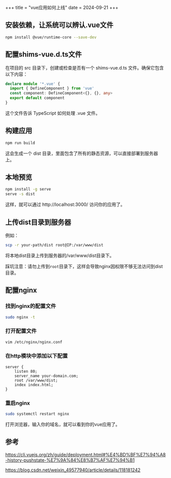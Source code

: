 +++
title = "vue应用如何上线"
date = 2024-09-21
+++

## 安装依赖，让系统可以辨认.vue文件
```bash
npm install @vue/runtime-core --save-dev
```

## 配置shims-vue.d.ts文件
在项目的 src 目录下，创建或检查是否有一个 shims-vue.d.ts 文件。确保它包含以下内容：
```typescript
declare module '*.vue' {
  import { DefineComponent } from 'vue'
  const component: DefineComponent<{}, {}, any>
  export default component
}
```
这个文件告诉 TypeScript 如何处理 .vue 文件。

## 构建应用
```bash
npm run build
```

这会生成一个 dist 目录，里面包含了所有的静态资源，可以直接部署到服务器上。

## 本地预览
```bash
npm install -g serve
serve -s dist
```
这样，就可以通过 http://localhost:3000/ 访问你的应用了。

## 上传dist目录到服务器
例如：
```bash
scp -r your-path/dist root@IP:/var/www/dist
```
将本地dist目录上传到服务器的/var/www/dist目录下。

踩坑注意：请勿上传到`root`目录下，这样会导致nginx因权限不够无法访问到dist目录。

## 配置nginx

### 找到nginx的配置文件
```bash
sudo nginx -t
```
### 打开配置文件
```bash
vim /etc/nginx/nginx.conf
```
### 在http模块中添加以下配置
```nginx
server {
    listen 80;
    server_name your-domain.com;
    root /var/www/dist;
    index index.html;
}
```

### 重启nginx
```bash
sudo systemctl restart nginx
```

打开浏览器，输入你的域名，就可以看到你的vue应用了。


## 参考
https://cli.vuejs.org/zh/guide/deployment.html#%E4%BD%BF%E7%94%A8-history-pushstate-%E7%9A%84%E8%B7%AF%E7%94%B1

https://blog.csdn.net/weixin_49577940/article/details/118181242
